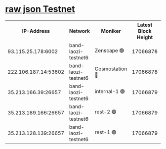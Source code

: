 
[raw json Testnet](https://rpc-check.bandt.stavr.tech/bandt/rpcbandt_result.json)
=

<table><tr><th>IP-Address</th><th>Network</th><th>Moniker</th><th>Latest Block Height</th><th>Earliest Block Height</th><th>Catching Up</th><th>Tx Index</th><th>Voting Power</th><th>Scan Time</th></tr><tr><td>93.115.25.178:6002</td><td>band-laozi-testnet6</td><td>Zenscape 🟢</td><td>17066878</td><td>12460001</td><td>False</td><td>on</td><td>0</td><td>2024-03-23T14:39:07.722966401UTC</td></tr><tr><td>222.106.187.14:53602</td><td>band-laozi-testnet6</td><td>Cosmostation 🔴</td><td>17066878</td><td>16668001</td><td>False</td><td>on</td><td>2203686</td><td>2024-03-23T14:39:09.122292574UTC</td></tr><tr><td>35.213.166.39:26657</td><td>band-laozi-testnet6</td><td>internal-1 🟢</td><td>17066879</td><td>16966879</td><td>False</td><td>on</td><td>0</td><td>2024-03-23T14:39:10.499261731UTC</td></tr><tr><td>35.213.189.166:26657</td><td>band-laozi-testnet6</td><td>rest-2 🟢</td><td>17066879</td><td>16966879</td><td>False</td><td>on</td><td>0</td><td>2024-03-23T14:39:11.404496904UTC</td></tr><tr><td>35.213.128.139:26657</td><td>band-laozi-testnet6</td><td>rest-1 🟢</td><td>17066879</td><td>16966879</td><td>False</td><td>on</td><td>0</td><td>2024-03-23T14:39:12.285042125UTC</td></tr></table>
